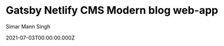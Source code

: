 ---
title: Gatsby Netlify CMS Modern blog web-app
github: https://github.com/simarmannsingh/gatsby-netlifycms-starter-template
demo: https://gatsby-netlifycms-modern-template.netlify.app/
author: Simar Mann Singh
date: 2021-07-03T00:00:00.000Z
ssg:
  - Gatsby
cms:
  - NetlifyCMS
css:
  - Bulma
category:
  - Blog
description: >-
  This public repo is an example blog web-app that is built with Gatsby using
  Netlify CMS. It follows the JAMstack architecture by using Git as a single
  source of truth, and Netlify for continuous deployment, and CDN distribution.
draft: true
publish_date: '2021-06-21T21:16:31Z'
github_star: 39
github_fork: 14
update_date: '2021-10-29T20:19:59Z'
---